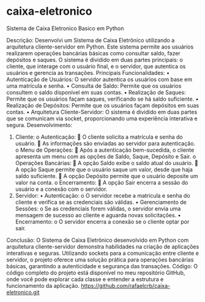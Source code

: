 # caixa-eletronico
Sistema de Caixa Eletronico Basico em Python

Descrição: Desenvolvi um Sistema de Caixa Eletrônico utilizando a arquitetura cliente-servidor em Python. Este sistema permite aos usuários realizarem operações bancárias básicas como consultar saldo, fazer depósitos e saques. O sistema é dividido em duas partes principais: o cliente, que interage com o usuário final, e o servidor, que autentica os usuários e gerencia as transações.
Principais Funcionalidades:
•	Autenticação de Usuários: O servidor autentica os usuários com base em uma matrícula e senha.
•	Consulta de Saldo: Permite que os usuários consultem o saldo disponível em suas contas.
•	Realização de Saques: Permite que os usuários façam saques, verificando se há saldo suficiente.
•	Realização de Depósitos: Permite que os usuários façam depósitos em suas contas.
•	Arquitetura Cliente-Servidor: O sistema é dividido em duas partes que se comunicam via socket, proporcionando uma experiência interativa e segura.
Desenvolvimento:
1.	Cliente:
o	Autenticação:
	O cliente solicita a matrícula e senha do usuário.
	As informações são enviadas ao servidor para autenticação.
o	Menu de Operações:
	Após a autenticação bem-sucedida, o cliente apresenta um menu com as opções de Saldo, Saque, Depósito e Sair.
o	Operações Bancárias:
	A opção Saldo exibe o saldo atual do usuário.
	A opção Saque permite que o usuário saque um valor, desde que haja saldo suficiente.
	A opção Depósito permite que o usuário deposite um valor na conta.
o	Encerramento:
	A opção Sair encerra a sessão do usuário e a conexão com o servidor.
2.	Servidor:
•	Autenticação:
o	O servidor recebe a matrícula e senha do cliente e verifica se as credenciais são válidas.
•	Gerenciamento de Sessões:
o	Se as credenciais forem válidas, o servidor envia uma mensagem de sucesso ao cliente e aguarda novas solicitações.
•	Encerramento:
o	O servidor encerra a conexão se o cliente optar por sair.

Conclusão: O Sistema de Caixa Eletrônico desenvolvido em Python com arquitetura cliente-servidor demonstra habilidades na criação de aplicações interativas e seguras. Utilizando sockets para a comunicação entre cliente e servidor, o projeto oferece uma solução prática para operações bancárias básicas, garantindo a autenticidade e segurança das transações.
Código:
O código completo do projeto está disponível no meu repositório GitHub, onde você pode explorar cada classe e entender a estrutura e funcionamento da aplicação.
https://github.com/rafaelcrb/caixa-eletronico.git
